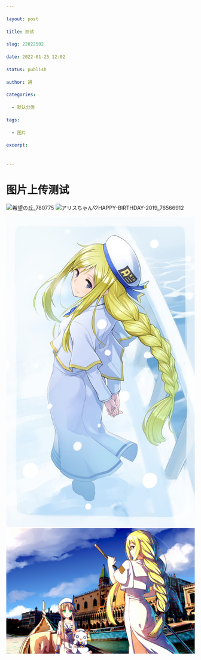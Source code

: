```yaml
---

layout: post

title: 测试

slug: 22022502

date: 2022-01-25 12:02

status: publish

author: 通

categories:
  
  - 默认分类

tags: 

  - 图片

excerpt:


---
```


# 图片上传测试


![希望の丘_780775](https://cdn.jsdelivr.net/gh/shuiwudengli/images@master/希望の丘_780775.2rj0tl0gmio0.jpg)
![アリスちゃん♡HAPPY-BIRTHDAY-2019_76566912](https://cdn.jsdelivr.net/gh/shuiwudengli/images@master/アリスちゃん♡HAPPY-BIRTHDAY-2019_76566912.2edesm29tmo0.jpg)

![スノー・ホワイト_54721621](https://raw.githubusercontent.com/shuiwudengli/images/master/スノー・ホワイト_54721621.64bai2bkba40.jpg)
![练习_82354461](https://raw.githubusercontent.com/shuiwudengli/images/master/练习_82354461.3i3zsumt6u00.jpg)
